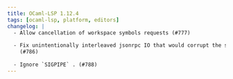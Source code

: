 ```yaml
---
title: OCaml-LSP 1.12.4
tags: [ocaml-lsp, platform, editors]
changelog: |
  - Allow cancellation of workspace symbols requests (#777)
  
  - Fix unintentionally interleaved jsonrpc IO that would corrupt the session
    (#786)
  
  - Ignore `SIGPIPE` . (#788)
---
```



